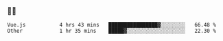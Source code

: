 ### 👨‍💻

<!--START_SECTION:waka-->

```text
Vue.js           4 hrs 43 mins   ████████████████▓░░░░░░░░   66.48 %
Other            1 hr 35 mins    █████▓░░░░░░░░░░░░░░░░░░░   22.30 %
```

<!--END_SECTION:waka-->
